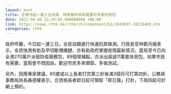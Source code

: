 ```yaml
---
layout: post
title: 全港今起一連三日快測　特首稱市民有需要可多領快測包
date: 2022-04-08 12:20:02.000000000 +08:00
link: https://news.rthk.hk/rthk/ch/component/k2/1643037-20220408.htm
categories: rthk
---
```


政府呼籲，今日起一連三日，全民自願進行快速抗原檢測。行政長官林鄭月娥表示，全民快測有助及早切斷傳播鏈，亦有助政府掌握疫情最新情況，當局至今已向全港270萬戶派發防疫服務包，89個增補點，亦派出超過11萬套快測包，如果市民有需要，當局會不問因由，歡迎市民多來領取，多做測試。

另外，因應專家建議，60歲或以上長者打完第三針後滿3個月可打第四針。公務員事務局局長聶德權表示，合資格長者即日起可領取「即日籌」打針，下周四起可於網上預約。
